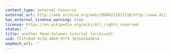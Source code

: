 ```yaml
---
content_type: external-resource
external_url: http://web.archive.org/web/20080212023118/http://www.4i2i.com/reed_solomon_codes.htm
has_external_license_warning: true
license: https://en.wikipedia.org/wiki/All_rights_reserved
status: ''
title: another Reed-Solomon tutorial (archived)
uid: f517c0dd-9c5d-48b8-9179-3e15e1449b1d
wayback_url: ''
---
```

